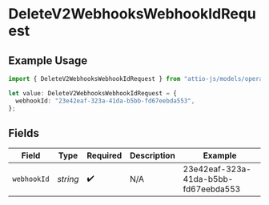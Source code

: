 # DeleteV2WebhooksWebhookIdRequest

## Example Usage

```typescript
import { DeleteV2WebhooksWebhookIdRequest } from "attio-js/models/operations";

let value: DeleteV2WebhooksWebhookIdRequest = {
  webhookId: "23e42eaf-323a-41da-b5bb-fd67eebda553",
};
```

## Fields

| Field                                | Type                                 | Required                             | Description                          | Example                              |
| ------------------------------------ | ------------------------------------ | ------------------------------------ | ------------------------------------ | ------------------------------------ |
| `webhookId`                          | *string*                             | :heavy_check_mark:                   | N/A                                  | 23e42eaf-323a-41da-b5bb-fd67eebda553 |